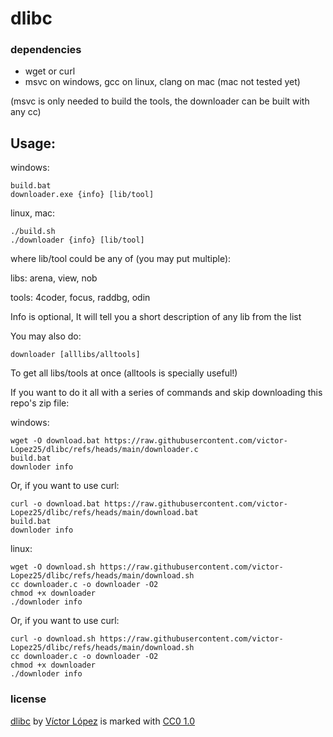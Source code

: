 # dlibc

### dependencies
- wget or curl
- msvc on windows, gcc on linux, clang on mac (mac not tested yet)

(msvc is only needed to build the tools, the downloader can be built with any cc)

## Usage:
windows:
```console
build.bat
downloader.exe {info} [lib/tool]
```
linux, mac:
```console
./build.sh
./downloader {info} [lib/tool]
```
where lib/tool could be any of (you may put multiple):

libs: arena, view, nob

tools: 4coder, focus, raddbg, odin

Info is optional, It will tell you a short description of any lib from the list

You may also do:
```console
downloader [alllibs/alltools]
```
To get all libs/tools at once (alltools is specially useful!)

If you want to do it all with a series of commands and skip downloading this repo's zip file:

windows:
```console
wget -O download.bat https://raw.githubusercontent.com/victor-Lopez25/dlibc/refs/heads/main/downloader.c
build.bat
downloder info
```
Or, if you want to use curl:
```console
curl -o download.bat https://raw.githubusercontent.com/victor-Lopez25/dlibc/refs/heads/main/download.bat
build.bat
downloder info
```
linux:
```console
wget -O download.sh https://raw.githubusercontent.com/victor-Lopez25/dlibc/refs/heads/main/download.sh
cc downloader.c -o downloader -O2
chmod +x downloader
./downloder info
```
Or, if you want to use curl:
```console
curl -o download.sh https://raw.githubusercontent.com/victor-Lopez25/dlibc/refs/heads/main/download.sh
cc downloader.c -o downloader -O2
chmod +x downloader
./downloder info
```

### license
[dlibc](https://github.com/victor-Lopez25/dlibc) by [Víctor López](https://github.com/victor-Lopez25) is marked with [CC0 1.0](https://creativecommons.org/publicdomain/zero/1.0)
